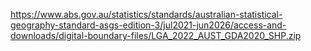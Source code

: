 https://www.abs.gov.au/statistics/standards/australian-statistical-geography-standard-asgs-edition-3/jul2021-jun2026/access-and-downloads/digital-boundary-files/LGA_2022_AUST_GDA2020_SHP.zip
